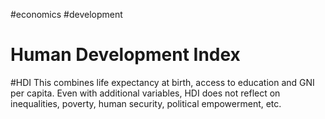 #economics #development
# Human Development Index
#HDI
This combines life expectancy at birth, access to education and GNI per capita.
Even with additional variables, HDI does not reflect on inequalities, poverty, human security, political empowerment, etc.

